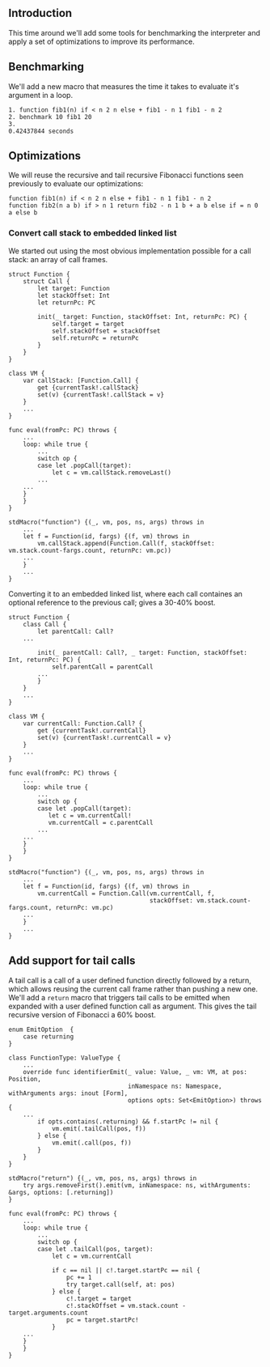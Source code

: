 ## Introduction
This time around we'll add some tools for benchmarking the interpreter and apply a set of optimizations to improve its performance.

## Benchmarking
We'll add a new macro that measures the time it takes to evaluate it's argument in a loop.

```
1. function fib1(n) if < n 2 n else + fib1 - n 1 fib1 - n 2
2. benchmark 10 fib1 20
3.
0.42437844 seconds
```

## Optimizations
We will reuse the recursive and tail recursive Fibonacci functions seen previously to evaluate our optimizations:

```
function fib1(n) if < n 2 n else + fib1 - n 1 fib1 - n 2
function fib2(n a b) if > n 1 return fib2 - n 1 b + a b else if = n 0 a else b
```

### Convert call stack to embedded linked list
We started out using the most obvious implementation possible for a call stack: an array of call frames. 

```
struct Function {
    struct Call {
        let target: Function
        let stackOffset: Int
        let returnPc: PC
        
        init(_ target: Function, stackOffset: Int, returnPc: PC) {
            self.target = target
            self.stackOffset = stackOffset
            self.returnPc = returnPc
        }
    }
}

class VM {    
    var callStack: [Function.Call] {
        get {currentTask!.callStack}
        set(v) {currentTask!.callStack = v} 
    }
    ...
}

func eval(fromPc: PC) throws {
    ...
    loop: while true {
        ...
        switch op {
        case let .popCall(target):
            let c = vm.callStack.removeLast()
	    ...
	...
	}
    }
}

stdMacro("function") {(_, vm, pos, ns, args) throws in
    ...
    let f = Function(id, fargs) {(f, vm) throws in
        vm.callStack.append(Function.Call(f, stackOffset: vm.stack.count-fargs.count, returnPc: vm.pc))
	...
    }
    ...
}
```

Converting it to an embedded linked list, where each call containes an optional reference to the previous call; gives a 30-40% boost.

```
struct Function {
    class Call {
        let parentCall: Call?
	...
        
        init(_ parentCall: Call?, _ target: Function, stackOffset: Int, returnPc: PC) {
            self.parentCall = parentCall
	    ...
        }
    }
    ...
}

class VM {        
    var currentCall: Function.Call? {
        get {currentTask!.currentCall}
        set(v) {currentTask!.currentCall = v} 
    }
    ...
}

func eval(fromPc: PC) throws {
    ...
    loop: while true {
        ...
        switch op {
        case let .popCall(target):
           let c = vm.currentCall!
           vm.currentCall = c.parentCall
	    ...
	...
	}
    }
}

stdMacro("function") {(_, vm, pos, ns, args) throws in
    ...
    let f = Function(id, fargs) {(f, vm) throws in
        vm.currentCall = Function.Call(vm.currentCall, f,
                                       stackOffset: vm.stack.count-fargs.count, returnPc: vm.pc)
	...
    }
    ...
}
```

## Add support for tail calls
A tail call is a call of a user defined function directly followed by a return, which allows reusing the current call frame rather than pushing a new one. We'll add a `return` macro that triggers tail calls to be emitted when expanded with a user defined function call as argument. This gives the tail recursive version of Fibonacci a 60% boost.

```
enum EmitOption  {
    case returning
}

class FunctionType: ValueType {
    ...
    override func identifierEmit(_ value: Value, _ vm: VM, at pos: Position,
                                 inNamespace ns: Namespace, withArguments args: inout [Form],
                                 options opts: Set<EmitOption>) throws {
	...
        if opts.contains(.returning) && f.startPc != nil {
            vm.emit(.tailCall(pos, f))
        } else {
            vm.emit(.call(pos, f))
        }
    }
}

stdMacro("return") {(_, vm, pos, ns, args) throws in
    try args.removeFirst().emit(vm, inNamespace: ns, withArguments: &args, options: [.returning])
}

func eval(fromPc: PC) throws {
    ...
    loop: while true {
        ...
        switch op {	
        case let .tailCall(pos, target):
            let c = vm.currentCall
                
            if c == nil || c!.target.startPc == nil {
                pc += 1
                try target.call(self, at: pos)
            } else {
                c!.target = target
                c!.stackOffset = vm.stack.count - target.arguments.count
                pc = target.startPc!
            }
	...
	}
    }
}
```